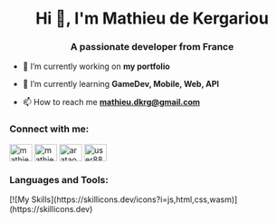 <h1 align="center">Hi 👋, I'm Mathieu de Kergariou</h1>
<h3 align="center">A passionate developer from France</h3>

- 🔭 I’m currently working on **my portfolio**

- 🌱 I’m currently learning **GameDev, Mobile, Web, API**

- 📫 How to reach me **mathieu.dkrg@gmail.com**

<h3 align="left">Connect with me:</h3>
<p align="left">
<a href="https://linkedin.com/in/mathieu-de-kergariou-a9511a26a" target="blank"><img align="center" src="https://raw.githubusercontent.com/rahuldkjain/github-profile-readme-generator/master/src/images/icons/Social/linked-in-alt.svg" alt="mathieu-de-kergariou-a9511a26a" height="30" width="40" /></a>
<a href="https://www.hackerrank.com/mathieu_dekerga1" target="blank"><img align="center" src="https://raw.githubusercontent.com/rahuldkjain/github-profile-readme-generator/master/src/images/icons/Social/hackerrank.svg" alt="mathieu_dekerga1" height="30" width="40" /></a>
<a href="https://codeforces.com/profile/arataone" target="blank"><img align="center" src="https://raw.githubusercontent.com/rahuldkjain/github-profile-readme-generator/master/src/images/icons/Social/codeforces.svg" alt="arataone" height="30" width="40" /></a>
<a href="https://www.leetcode.com/user8869ku" target="blank"><img align="center" src="https://raw.githubusercontent.com/rahuldkjain/github-profile-readme-generator/master/src/images/icons/Social/leet-code.svg" alt="user8869ku" height="30" width="40" /></a>
</p>

<h3 align="left">Languages and Tools:</h3>
[![My Skills](https://skillicons.dev/icons?i=js,html,css,wasm)](https://skillicons.dev)
